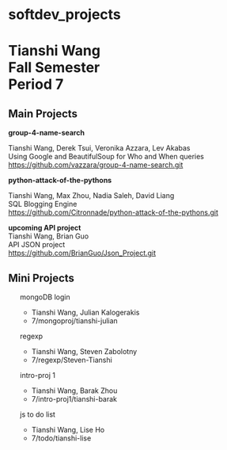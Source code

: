 softdev_projects
================
<h1>Tianshi Wang<br>
Fall Semester<br>
Period 7</h1>

<h2>Main Projects</h2>
<b>group-4-name-search</b>

Tianshi Wang, Derek Tsui, Veronika Azzara, Lev Akabas<br>
Using Google and BeautifulSoup for Who and When queries<br>
https://github.com/vazzara/group-4-name-search.git

<b>python-attack-of-the-pythons</b>

Tianshi Wang, Max Zhou, Nadia Saleh, David Liang<br>
SQL Blogging Engine<br>
https://github.com/Citronnade/python-attack-of-the-pythons.git

<b>upcoming API project</b><br>
Tianshi Wang, Brian Guo<br>
API JSON project<br>
https://github.com/BrianGuo/Json_Project.git

<h2>Mini Projects</h2>

<ul>mongoDB login
<ul><li>Tianshi Wang, Julian Kalogerakis</li>
<li>7/mongoproj/tianshi-julian</li></ul></ul>

<ul>regexp
<ul><li>Tianshi Wang, Steven Zabolotny</li>
<li>7/regexp/Steven-Tianshi</li></ul></ul>

<ul>intro-proj 1
<ul><li>Tianshi Wang, Barak Zhou</li>
<li>7/intro-proj1/tianshi-barak</li></ul></ul>

<ul>js to do list
<ul><li>Tianshi Wang, Lise Ho</li>
<li>7/todo/tianshi-lise</li></ul></ul>
